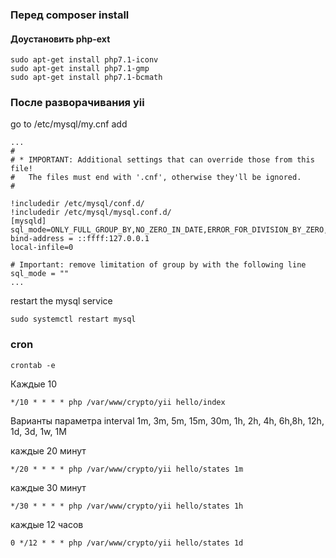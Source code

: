 ### Перед composer install

#### Доустановить php-ext

    sudo apt-get install php7.1-iconv
    sudo apt-get install php7.1-gmp
    sudo apt-get install php7.1-bcmath


### После разворачивания yii

go to /etc/mysql/my.cnf add
    
    ...
    #
    # * IMPORTANT: Additional settings that can override those from this file!
    #   The files must end with '.cnf', otherwise they'll be ignored.
    #
    
    !includedir /etc/mysql/conf.d/
    !includedir /etc/mysql/mysql.conf.d/
    [mysqld]
    sql_mode=ONLY_FULL_GROUP_BY,NO_ZERO_IN_DATE,ERROR_FOR_DIVISION_BY_ZERO,NO_AUTO_CREATE_USER,NO_ENGINE_SUBSTITUTION
    bind-address = ::ffff:127.0.0.1
    local-infile=0
    
    # Important: remove limitation of group by with the following line
    sql_mode = ""
    ...    

restart the mysql service
 
    sudo systemctl restart mysql




### cron

    crontab -e

Каждые 10

    */10 * * * * php /var/www/crypto/yii hello/index
    
    
Варианты параметра interval 1m, 3m, 5m, 15m, 30m, 1h, 2h, 4h, 6h,8h, 12h, 1d, 3d, 1w, 1M   
    
    
каждые 20 минут
    
    */20 * * * * php /var/www/crypto/yii hello/states 1m
    
каждые 30 минут    
        
    */30 * * * * php /var/www/crypto/yii hello/states 1h
 
каждые 12 часов   
    
    0 */12 * * * php /var/www/crypto/yii hello/states 1d
    
   

